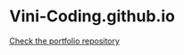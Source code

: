 # Vini-Coding.github.io
[Check the portfolio repository](https://github.com/Vini-Coding/Portfolio-Vinidev)
